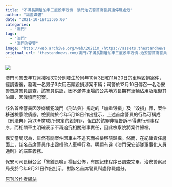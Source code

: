 ```yaml
---
title: "不滿長期阻泊車三度毀車洩憤　澳門治安警首席警員遭停職處分"
author: "論盡媒體"
date: "2021-10-19T11:05:00"
categories:
  - "澳門"
tags:
  - "澳門"
  - "澳門治安警"
image: "http://web.archive.org/web/2021im_/https://assets.thestandnews.com/media/photos/aamacau-photo-211019_1019_0248-1440x960.jpg"
original_url: "thestandnews.com/澳門/不滿長期阻泊車三度毀車洩憤-治安警首席警員遭停職處分"
---
```

![](http://web.archive.org/web/2021im_/https://assets.thestandnews.com/media/photos/aamacau-photo-211019_1019_0248-1440x960.jpg)

澳門司警去年12月接獲3宗分別發生於同年10月3日和11月20日的車輛毀損案件，經調查後，發現一名男子3次用石頭毀損涉案車輛；司警於12月10日傳召一名治安警首席警員調查，該警員供認，因不滿停車場的公共地方長期有車輛佔用及阻礙其泊車，因洩憤而犯案。

該名首席警員因涉嫌觸犯澳門《刑法典》規定的「加重毀損」及「毀損」罪，案件移送檢察院偵辦。檢察院於今年5月18日作出批示，上述首席警員的行為可構成《刑法典》第206條1款所規定的毀損罪，但由於該罪非經告訴不得進行刑事程序，而相關車主明確表示不再追究相關刑事責任，因此檢察院將案件歸檔。

保安當局認為，雖然有關案件因車主不追究而被檢察院歸檔。然而，在紀律責任層面上，該名首席警員作出毀損他人車輛行為，明顯有違《澳門保安部隊軍事化人員通則》的端莊義務。

保安司司長辦公室「警鐘長鳴」欄目公佈，有關紀律程序已調查完畢，治安警察局局長於今年9月21日作出批示，對該名首席警員科處停職處分。

[原刊於作者網站](http://web.archive.org/web/20211229132844/https://aamacau.com/2021/10/19/不滿長期阻泊車三度毀車洩憤-治安警首席警員遭停/?fbclid=IwAR0lSmebV8Vri_IiorLrjLfI_P5_6_Cx0laa_-uZPrYQ-w-UfAjeDwnJXjQ)